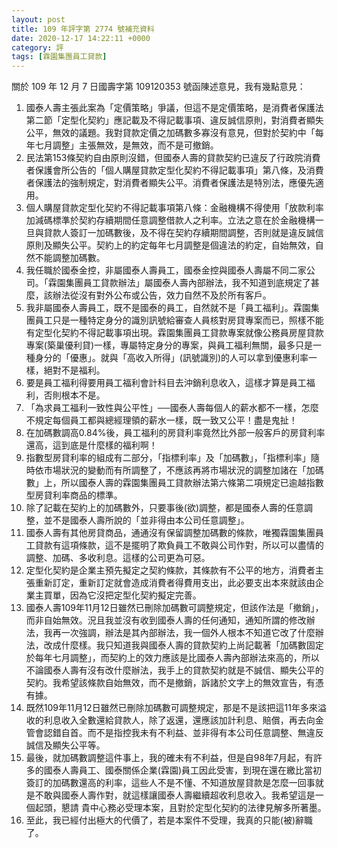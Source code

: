 ```yaml
---
layout: post
title: 109 年評字第 2774 號補充資料
date: 2020-12-17 14:22:11 +0000
category: 評
tags: [霖園集團員工貸款]
---
```


關於 109 年 12 月 7 日國壽字第 109120353 號函陳述意見，我有幾點意見：

1. 國泰人壽主張此案為「定價策略」爭議，但這不是定價策略，是消費者保護法第二節「定型化契約」應記載及不得記載事項、違反誠信原則，對消費者顯失公平，無效的議題。我對貸款定價之加碼數多寡沒有意見，但對於契約中「每年七月調整」主張無效，是無效，而不是可撤銷。
2. 民法第153條契約自由原則沒錯，但國泰人壽的貸款契約已違反了行政院消費者保護會所公告的「個人購屋貸款定型化契約不得記載事項」第八條，及消費者保護法的強制規定，對消費者顯失公平。消費者保護法是特別法，應優先適用。
3. 個人購屋貸款定型化契約不得記載事項第八條：金融機構不得使用「放款利率加減碼標準於契約存續期間任意調整借款人之利率。立法之意在於金融機構一旦與貸款人簽訂一加碼數後，及不得在契約存續期間調整，否則就是違反誠信原則及顯失公平。契約上的約定每年七月調整是個違法的約定，自始無效，自然不能調整加碼數。
4. 我任職於國泰金控，非屬國泰人壽員工，國泰金控與國泰人壽屬不同二家公司。「霖園集團員工貸款辦法」屬國泰人壽內部辦法，我不知道到底規定了甚麼，該辦法從沒有對外公布或公告，效力自然不及於所有客戶。
5. 我非屬國泰人壽員工，既不是國泰的員工，自然就不是「員工福利」。霖園集團員工只是一種特定身分的識別訊號給審查人員核對房貸專案而已，照樣不能有定型化契約不得記載事項出現。霖園集團員工貸款專案就像公務員房屋貸款專案(築巢優利貸)一樣，專屬特定身分的專案，與員工福利無關，最多只是一種身分的「優惠」。就與「高收入所得」(訊號識別)的人可以拿到優惠利率一樣，絕對不是福利。
6. 要是員工福利得要用員工福利會計科目去沖銷利息收入，這樣才算是員工福利，否則根本不是。
7. 「為求員工福利一致性與公平性」──國泰人壽每個人的薪水都不一樣，怎麼不規定每個員工都與總經理領的薪水一樣，既一致又公平！盡是鬼扯！
8. 在加碼數調高0.84%後，員工福利的房貸利率竟然比外部一般客戶的房貸利率還高，這到底是什麼樣的福利啊！
9. 指數型房貸利率的組成有二部分，「指標利率」及「加碼數」，「指標利率」隨時依市場狀況的變動而有所調整了，不應該再將市場狀況的調整加諸在「加碼數」上，所以國泰人壽的霖園集團員工貸款辦法第六條第二項規定已逾越指數型房貸利率商品的標準。
10. 除了記載在契約上的加碼數外，只要事後(欲)調整，都是國泰人壽的任意調整，並不是國泰人壽所說的「並非得由本公司任意調整」。
11. 國泰人壽有其他房貸商品，通通沒有保留調整加碼數的條款，唯獨霖園集團員工貸款有這項條款，這不是擺明了欺負員工不敢與公司作對，所以可以盡情的調整、加碼、多收利息。這樣的公司更為可惡。
12. 定型化契約是企業主預先擬定之契約條款，其條款有不公平的地方，消費者主張重新訂定，重新訂定就會造成消費者得費用支出，此必要支出本來就該由企業主買單，因為它沒把定型化契約擬定完善。
13. 國泰人壽109年11月12日雖然已刪除加碼數可調整規定，但該作法是「撤銷」，而非自始無效。況且我並沒有收到國泰人壽的任何通知，通知所謂的修改辦法，我再一次強調，辦法是其內部辦法，我一個外人根本不知道它改了什麼辦法，改成什麼樣。我只知道我與國泰人壽的貸款契約上尚記載著「加碼數固定於每年七月調整」，而契約上的效力應該是比國泰人壽內部辦法來高的，所以不論國泰人壽有沒有改什麼辦法，我手上的貸款契約就是不誠信、顯失公平的契約。我希望該條款自始無效，而不是撤銷，訴諸於文字上的無效宣告，有憑有據。
14. 既然109年11月12日雖然已刪除加碼數可調整規定，那是不是該把這11年多來溢收的利息收入全數還給貸款人，除了返還，還應該加計利息、賠償，再去向金管會認錯自首。而不是指控我未有不利益、並非得有本公司任意調整、無違反誠信及顯失公平等。
15. 最後，就加碼數調整這件事上，我的確未有不利益，但是自98年7月起，有許多的國泰人壽員工、國泰關係企業(霖園)員工因此受害，到現在還在繳比當初簽訂的加碼數還高的利率，這些人不是不懂、不知道放屋貸款是怎麼一回事就是不敢與國泰人壽作對，就這樣讓國泰人壽繼續超收利息收入。我希望這是一個起頭，懇請  貴中心務必受理本案，且對於定型化契約的法律見解多所著墨。
16. 至此，我已經付出極大的代價了，若是本案件不受理，我真的只能(被)辭職了。

